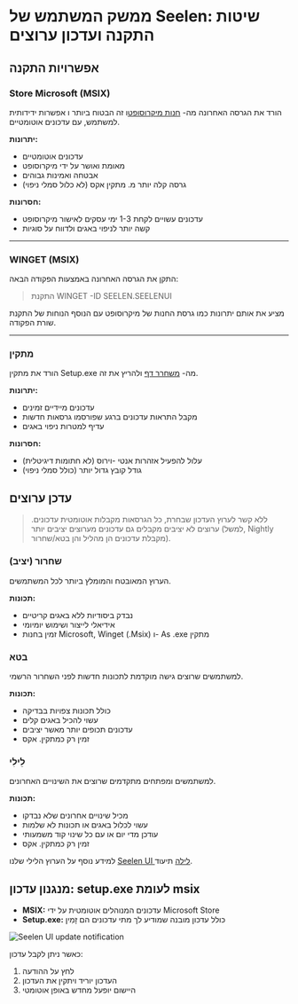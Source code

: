 # ממשק המשתמש של Seelen: שיטות התקנה ועדכון ערוצים

## אפשרויות התקנה

### Store Microsoft (MSIX)

הורד את הגרסה האחרונה מה- [חנות מיקרוסופט](https://www.microsoft.com/store)ו זה
הבטוח ביותר ו אפשרות ידידותית למשתמש, עם עדכונים אוטומטיים.

**יתרונות:**

- עדכונים אוטומטיים
- מאומת ואושר על ידי מיקרוסופט
- אבטחה ואמינות גבוהים
- גרסה קלה יותר מ. מתקין אקס (לא כלול סמלי ניפוי)

**חסרונות:**

- עדכונים עשויים לקחת 1-3 ימי עסקים לאישור מיקרוסופט
- קשה יותר לניפוי באגים ולדווח על סוגיות

---

### WINGET (MSIX)

התקן את הגרסה האחרונה באמצעות הפקודה הבאה:

> התקנת WINGET -ID SEELEN.SEELENUI

מציע את אותם יתרונות כמו גרסת החנות של מיקרוסופט עם הנוסף הנוחות של התקנת שורת
הפקודה.

---

### מתקין

הורד את מתקין Setup.exe מה-
[משחרר דף](https://github.com/eythaann/Seelen-UI/releases) ולהריץ את זה.

**יתרונות:**

- עדכונים מיידיים זמינים
- מקבל התראות עדכונים ברגע שפורסמו גרסאות חדשות
- עדיף למטרות ניפוי באגים

**חסרונות:**

- עלול להפעיל אזהרות אנטי -וירוס (לא חתומות דיגיטלית)
- גודל קובץ גדול יותר (כולל סמלי ניפוי)

## עדכן ערוצים

> ללא קשר לערוץ העדכון שבחרת, כל הגרסאות מקבלות אוטומטית עדכונים. ערוצים לא
> יציבים מקבלים גם עדכונים מערוצים יציבים יותר (למשל, Nightly מקבלת עדכונים הן
> מהליל והן בטא/שחרור).

### שחרור (יציב)

הערוץ המאובטח והמומלץ ביותר לכל המשתמשים.

**תכונות:**

- נבדק ביסודיות ללא באגים קריטיים
- אידיאלי לייצור ושימוש יומיומי
- זמין בחנות Microsoft, Winget (.Msix) ו- As .exe מתקין

### בטא

למשתמשים שרוצים גישה מוקדמת לתכונות חדשות לפני השחרור הרשמי.

**תכונות:**

- כולל תכונות צפויות בבדיקה
- עשוי להכיל באגים קלים
- עדכונים תכופים יותר מאשר יציבים
- זמין רק כמתקין. אקס

### לֵילִי

למשתמשים ומפתחים מתקדמים שרוצים את השינויים האחרונים.

**תכונות:**

- מכיל שינויים אחרונים שלא נבדקו
- עשוי לכלול באגים או תכונות לא שלמות
- עודכן מדי יום או עם כל שינוי קוד משמעותי
- זמין רק כמתקין. אקס

למידע נוסף על הערוץ הלילי שלנו [Seelen UI לילה](https://seelen.io/blog/nightly)
תיעוד.

## מנגנון עדכון: setup.exe לעומת msix

- **MSIX:** עדכונים המנוהלים אוטומטית על ידי Microsoft Store
- **Setup.exe:** כולל עדכון מובנה שמודיע לך מתי עדכונים הם זָמִין

![Seelen UI update notification](https://github.com/Seelen-Inc/slu-blog/blob/master/blog/seelen-ui-distribution-channels/image.png?raw=true)

כאשר ניתן לקבל עדכון:

1. לחץ על ההודעה
2. העדכון יוריד ויתקין את העדכון
3. היישום יופעל מחדש באופן אוטומטי
